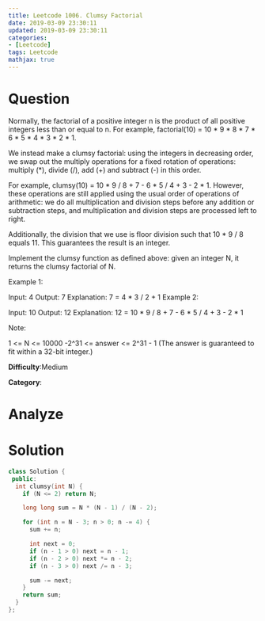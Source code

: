```yaml
---
title: Leetcode 1006. Clumsy Factorial
date: 2019-03-09 23:30:11
updated: 2019-03-09 23:30:11
categories: 
- [Leetcode]
tags: Leetcode
mathjax: true
---
```


# Question

Normally, the factorial of a positive integer n is the product of all positive integers less than or equal to n.  For example, factorial(10) = 10 * 9 * 8 * 7 * 6 * 5 * 4 * 3 * 2 * 1.

We instead make a clumsy factorial: using the integers in decreasing order, we swap out the multiply operations for a fixed rotation of operations: multiply (*), divide (/), add (+) and subtract (-) in this order.

For example, clumsy(10) = 10 * 9 / 8 + 7 - 6 * 5 / 4 + 3 - 2 * 1.  However, these operations are still applied using the usual order of operations of arithmetic: we do all multiplication and division steps before any addition or subtraction steps, and multiplication and division steps are processed left to right.

Additionally, the division that we use is floor division such that 10 * 9 / 8 equals 11.  This guarantees the result is an integer.

Implement the clumsy function as defined above: given an integer N, it returns the clumsy factorial of N.

 

Example 1:

Input: 4
Output: 7
Explanation: 7 = 4 * 3 / 2 + 1
Example 2:

Input: 10
Output: 12
Explanation: 12 = 10 * 9 / 8 + 7 - 6 * 5 / 4 + 3 - 2 * 1

Note:

1 <= N <= 10000
-2^31 <= answer <= 2^31 - 1  (The answer is guaranteed to fit within a 32-bit integer.)

**Difficulty**:Medium

**Category**:

# Analyze


# Solution

```cpp
class Solution {
 public:
  int clumsy(int N) {
    if (N <= 2) return N;

    long long sum = N * (N - 1) / (N - 2);

    for (int n = N - 3; n > 0; n -= 4) {
      sum += n;

      int next = 0;
      if (n - 1 > 0) next = n - 1;
      if (n - 2 > 0) next *= n - 2;
      if (n - 3 > 0) next /= n - 3;

      sum -= next;
    }
    return sum;
  }
};
```